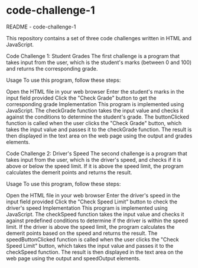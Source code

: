 # code-challenge-1
README - code-challenge-1


This repository contains a set of three code challenges written in HTML and JavaScript.

Code Challenge 1: Student Grades
The first challenge is a program that takes input from the user, which is the student's marks (between 0 and 100) and returns the corresponding grade.

Usage
To use this program, follow these steps:

Open the HTML file in your web browser
Enter the student's marks in the input field provided
Click the "Check Grade" button to get the corresponding grade
Implementation
This program is implemented using JavaScript. The checkGrade function takes the input value and checks it against the conditions to determine the student's grade. The buttonClicked function is called when the user clicks the "Check Grade" button, which takes the input value and passes it to the checkGrade function. The result is then displayed in the text area on the web page using the output and grades elements.

Code Challenge 2: Driver's Speed
The second challenge is a program that takes input from the user, which is the driver's speed, and checks if it is above or below the speed limit. If it is above the speed limit, the program calculates the demerit points and returns the result.

Usage
To use this program, follow these steps:

Open the HTML file in your web browser
Enter the driver's speed in the input field provided
Click the "Check Speed Limit" button to check the driver's speed
Implementation
This program is implemented using JavaScript. The checkSpeed function takes the input value and checks it against predefined conditions to determine if the driver is within the speed limit. If the driver is above the speed limit, the program calculates the demerit points based on the speed and returns the result. The speedButtonClicked function is called when the user clicks the "Check Speed Limit" button, which takes the input value and passes it to the checkSpeed function. The result is then displayed in the text area on the web page using the output and speedOutput elements.


